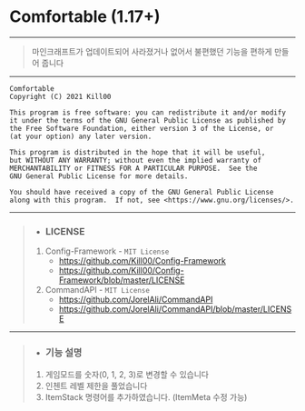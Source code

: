 # Comfortable (1.17+)

---
> 마인크래프트가 업데이트되어 사라졌거나 없어서 불편했던 기능을 편하게 만들어 줍니다
---

    Comfortable
    Copyright (C) 2021 Kill00

    This program is free software: you can redistribute it and/or modify
    it under the terms of the GNU General Public License as published by
    the Free Software Foundation, either version 3 of the License, or
    (at your option) any later version.

    This program is distributed in the hope that it will be useful,
    but WITHOUT ANY WARRANTY; without even the implied warranty of
    MERCHANTABILITY or FITNESS FOR A PARTICULAR PURPOSE.  See the
    GNU General Public License for more details.

    You should have received a copy of the GNU General Public License
    along with this program.  If not, see <https://www.gnu.org/licenses/>.

---
> * ### LICENSE
> 1. Config-Framework - `MIT License`
>    * https://github.com/Kill00/Config-Framework
>    * https://github.com/Kill00/Config-Framework/blob/master/LICENSE
> 2. CommandAPI - `MIT License`
>    * https://github.com/JorelAli/CommandAPI
>    * https://github.com/JorelAli/CommandAPI/blob/master/LICENSE
---
> * ### 기능 설명
> 1. 게임모드를 숫자(0, 1, 2, 3)로 변경할 수 있습니다
> 2. 인첸트 레벨 제한을 풀었습니다
> 3. ItemStack 명령어를 추가하였습니다. (ItemMeta 수정 가능)